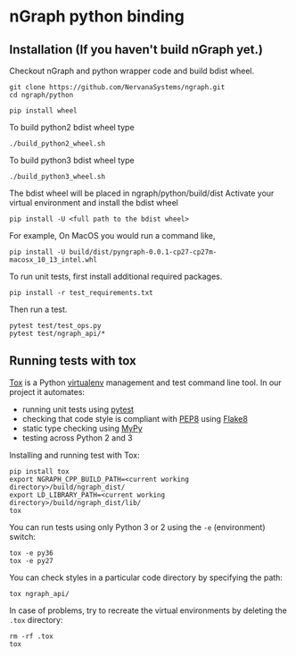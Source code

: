 # nGraph python binding

## Installation (If you haven't build nGraph yet.)

Checkout nGraph and python wrapper code and build bdist wheel.

```
git clone https://github.com/NervanaSystems/ngraph.git
cd ngraph/python
```

```
pip install wheel
```

To build python2 bdist wheel type
```
./build_python2_wheel.sh
```
To build python3 bdist wheel type
```
./build_python3_wheel.sh
```

The bdist wheel will be placed in ngraph/python/build/dist
Activate your virtual environment and install the bdist wheel

```
pip install -U <full path to the bdist wheel>
```

For example, On MacOS you would run a command like,

```
pip install -U build/dist/pyngraph-0.0.1-cp27-cp27m-macosx_10_13_intel.whl
```

To run unit tests, first install additional required packages.

```
pip install -r test_requirements.txt
```

Then run a test.
```
pytest test/test_ops.py
pytest test/ngraph_api/*
```

## Running tests with tox

[Tox](https://tox.readthedocs.io/) is a Python [virtualenv](https://virtualenv.pypa.io/) management and test command line tool. In our project it automates:

* running unit tests using [pytest](https://docs.pytest.org/)
* checking that code style is compliant with [PEP8](https://www.python.org/dev/peps/pep-0008/) using [Flake8](http://flake8.pycqa.org/)
* static type checking using [MyPy](http://mypy.readthedocs.io)
* testing across Python 2 and 3

Installing and running test with Tox:

    pip install tox
    export NGRAPH_CPP_BUILD_PATH=<current working directory>/build/ngraph_dist/
    export LD_LIBRARY_PATH=<current working directory>/build/ngraph_dist/lib/ 
    tox

You can run tests using only Python 3 or 2 using the `-e` (environment) switch:

    tox -e py36
    tox -e py27

You can check styles in a particular code directory by specifying the path:

    tox ngraph_api/

In case of problems, try to recreate the virtual environments by deleting the `.tox` directory:

```
rm -rf .tox
tox
```

